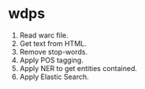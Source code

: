 # wdps
1. Read warc file.
2. Get text from HTML.
3. Remove stop-words.
4. Apply POS tagging.
5. Apply NER to get entities contained.
6. Apply Elastic Search.
